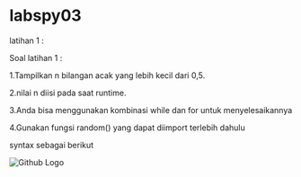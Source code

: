 # labspy03

latihan 1 :

Soal latihan 1 :

1.Tampilkan n bilangan acak yang lebih kecil dari 0,5.

2.nilai n diisi pada saat runtime.

3.Anda bisa menggunakan kombinasi while dan for untuk menyelesaikannya

4.Gunakan fungsi random() yang dapat diimport terlebih dahulu

syntax sebagai berikut

![Github Logo](/a1.png/logo.png)





 
